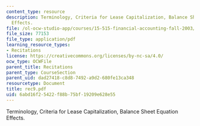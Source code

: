 ```yaml
---
content_type: resource
description: Terminology, Criteria for Lease Capitalization, Balance Sheet Equation
  Effects.
file: /ol-ocw-studio-app/courses/15-515-financial-accounting-fall-2003/6abd16f25422f88b75bf19209e628e55_rec9.pdf
file_size: 77153
file_type: application/pdf
learning_resource_types:
- Recitations
license: https://creativecommons.org/licenses/by-nc-sa/4.0/
ocw_type: OCWFile
parent_title: Recitations
parent_type: CourseSection
parent_uid: dad27418-c8d8-7492-a9d2-680fe13ca348
resourcetype: Document
title: rec9.pdf
uid: 6abd16f2-5422-f88b-75bf-19209e628e55
---
```

Terminology, Criteria for Lease Capitalization, Balance Sheet Equation Effects.